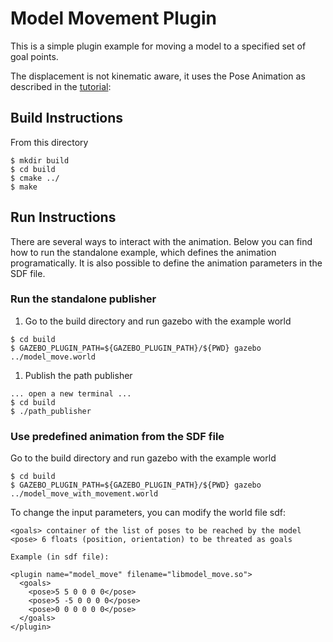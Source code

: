 # Model Movement Plugin

This is a simple plugin example for moving a model to a specified set of
goal points.

The displacement is not kinematic aware, it uses the Pose Animation as
described in the
[tutorial](http://gazebosim.org/tutorials?tut=animated_box):

## Build Instructions

From this directory

```
$ mkdir build
$ cd build
$ cmake ../
$ make
```

## Run Instructions

There are several ways to interact with the animation. Below you can find
how to run the standalone example, which defines the animation
programatically. It is also possible to define the animation parameters in
the SDF file.

### Run the standalone publisher

1. Go to the build directory and run gazebo with the example world

```
$ cd build
$ GAZEBO_PLUGIN_PATH=${GAZEBO_PLUGIN_PATH}/${PWD} gazebo ../model_move.world
```

1. Publish the path publisher

```
... open a new terminal ...
$ cd build
$ ./path_publisher
```

### Use predefined animation from the SDF file

Go to the build directory and run gazebo with the example world

```
$ cd build
$ GAZEBO_PLUGIN_PATH=${GAZEBO_PLUGIN_PATH}/${PWD} gazebo ../model_move_with_movement.world
```

To change the input parameters, you can modify the world file sdf:

    <goals> container of the list of poses to be reached by the model
    <pose> 6 floats (position, orientation) to be threated as goals

    Example (in sdf file):
    
    <plugin name="model_move" filename="libmodel_move.so">
      <goals>
        <pose>5 5 0 0 0 0</pose>
        <pose>5 -5 0 0 0 0</pose>
        <pose>0 0 0 0 0 0</pose>
      </goals>
    </plugin>
